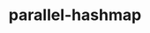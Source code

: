 ---
title: "parallel-hashmap"
layout: cache
categories: [package, develop-2024-11-17]
meta: {"versions": ["1.3.12"], "compilers": ["apple-clang@=15.0.0", "gcc@=13.2.0"], "oss": ["ubuntu24.04", "ventura"], "platforms": ["darwin", "linux"], "targets": ["aarch64", "x86_64_v3"], "stacks": ["ml-darwin-aarch64-mps", "ml-linux-aarch64-cpu", "ml-linux-aarch64-cuda", "ml-linux-x86_64-cpu", "ml-linux-x86_64-cuda", "root"], "num_specs": 3, "num_specs_by_stack": {"ml-darwin-aarch64-mps": 1, "root": 3, "ml-linux-aarch64-cpu": 1, "ml-linux-aarch64-cuda": 1, "ml-linux-x86_64-cuda": 1, "ml-linux-x86_64-cpu": 1}}
spec_details: [{"hash": "dwwe2fyjfir7i4gbk2mzg4ammdfbpio6", "compiler": "apple-clang@=15.0.0", "versions": ["1.3.12"], "os": "ventura", "platform": "darwin", "target": "aarch64", "variants": ["build_system=cmake", "build_type=Release", "~examples", "generator=make", "~ipo", "patches=512e157"], "stacks": ["ml-darwin-aarch64-mps", "root"], "size": "-", "tarball": "https://binaries.spack.io/develop-2024-11-17/build_cache/darwin-ventura-aarch64/apple-clang-15.0.0/parallel-hashmap-1.3.12/darwin-ventura-aarch64-apple-clang-15.0.0-parallel-hashmap-1.3.12-dwwe2fyjfir7i4gbk2mzg4ammdfbpio6.spack"}, {"hash": "sejdoigi66nxpmqme3hulc7zchh6octe", "compiler": "gcc@=13.2.0", "versions": ["1.3.12"], "os": "ubuntu24.04", "platform": "linux", "target": "aarch64", "variants": ["build_system=cmake", "build_type=Release", "~examples", "generator=make", "~ipo", "patches=512e157"], "stacks": ["ml-linux-aarch64-cpu", "root", "ml-linux-aarch64-cuda"], "size": "-", "tarball": "https://binaries.spack.io/develop-2024-11-17/build_cache/linux-ubuntu24.04-aarch64/gcc-13.2.0/parallel-hashmap-1.3.12/linux-ubuntu24.04-aarch64-gcc-13.2.0-parallel-hashmap-1.3.12-sejdoigi66nxpmqme3hulc7zchh6octe.spack"}, {"hash": "qdlxnzam47ipdkwwbbuuh5az5wpyhqpw", "compiler": "gcc@=13.2.0", "versions": ["1.3.12"], "os": "ubuntu24.04", "platform": "linux", "target": "x86_64_v3", "variants": ["build_system=cmake", "build_type=Release", "~examples", "generator=make", "~ipo", "patches=512e157"], "stacks": ["ml-linux-x86_64-cuda", "root", "ml-linux-x86_64-cpu"], "size": "-", "tarball": "https://binaries.spack.io/develop-2024-11-17/build_cache/linux-ubuntu24.04-x86_64_v3/gcc-13.2.0/parallel-hashmap-1.3.12/linux-ubuntu24.04-x86_64_v3-gcc-13.2.0-parallel-hashmap-1.3.12-qdlxnzam47ipdkwwbbuuh5az5wpyhqpw.spack"}]
---